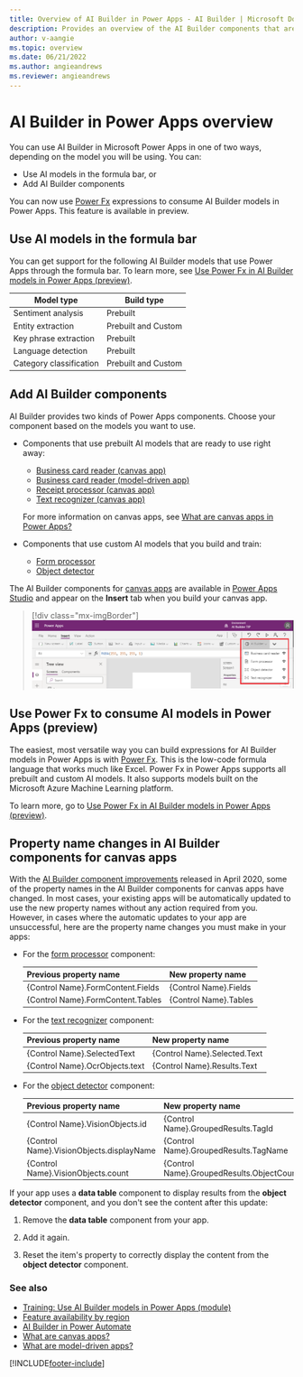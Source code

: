 ```yaml
---
title: Overview of AI Builder in Power Apps - AI Builder | Microsoft Docs
description: Provides an overview of the AI Builder components that are available to use with canvas and model-driven apps in Power Apps.
author: v-aangie
ms.topic: overview
ms.date: 06/21/2022
ms.author: angieandrews
ms.reviewer: angieandrews
---
```


# AI Builder in Power Apps overview

You can use AI Builder in Microsoft Power Apps in one of two ways, depending on the model you will be using. You can:

- Use AI models in the formula bar, or
- Add AI Builder components

You can now use [Power Fx](#use-power-fx-to-consume-ai-models-in-power-apps-preview) expressions to consume AI Builder models in Power Apps. This feature is available in preview.

## Use AI models in the formula bar

You can get support for the following AI Builder models that use Power Apps through the formula bar. To learn more, see [Use Power Fx in AI Builder models in Power Apps (preview)](powerfx-in-powerapps.md).

|Model type | Build type  |
|---------|---------|
| Sentiment analysis  | Prebuilt     |
| Entity extraction | Prebuilt and Custom  |
| Key phrase extraction | Prebuilt        |
| Language detection   | Prebuilt     |
| Category classification | Prebuilt and Custom   |

## Add AI Builder components

AI Builder provides two kinds of Power Apps components. Choose your component based on the models you want to use.

- Components that use prebuilt AI models that are ready to use right away:
  - [Business card reader (canvas app)](business-card-reader-component-in-powerapps.md)
  - [Business card reader (model-driven app)](business-card-reader-component-model-driven.md)
  - [Receipt processor (canvas app)](prebuilt-receipt-processor-component-in-powerapps.md)
  - [Text recognizer (canvas app)](prebuilt-text-recognizer-component-in-powerapps.md)

   For more information on canvas apps, see [What are canvas apps in Power Apps?](/powerapps/maker/canvas-apps/getting-started)

- Components that use custom AI models that you build and train:

  - [Form processor](form-processor-component-in-powerapps.md)
  - [Object detector](object-detector-component-in-powerapps.md)

The AI Builder components for [canvas apps](/powerapps/maker/canvas-apps/getting-started) are available in [Power Apps Studio](/powerapps/teams/understand-power-apps-studio) and appear on the **Insert** tab when you build your canvas app.

> [!div class="mx-imgBorder"]
> ![Power Apps Studio.](media/canvas-studio.png "Power Apps Studio")

## Use Power Fx to consume AI models in Power Apps (preview)

The easiest, most versatile way you can build expressions for AI Builder models in Power Apps is with [Power Fx](powerfx-in-powerapps.md). This is the low-code formula language that works much like Excel. Power Fx in Power Apps supports all prebuilt and custom AI models. It also supports models built on the Microsoft Azure Machine Learning platform.

To learn more, go to [Use Power Fx in AI Builder models in Power Apps (preview)](powerfx-in-powerapps.md).

## Property name changes in AI Builder components for canvas apps

With the [AI Builder component improvements](https://powerapps.microsoft.com/blog/ai-builder-february-update/) released in April 2020, some of the property names in the AI Builder components for canvas apps have changed. In most cases, your existing apps will be automatically updated to use the new property names without any action required from you. However, in cases where the automatic updates to your app are unsuccessful, here are the property name changes you must make in your apps:

- For the [form processor](form-processor-component-in-powerapps.md) component:

    |Previous property name | New property name |
    |:-------|:-------|
    |{Control Name}.FormContent.Fields |{Control Name}.Fields |
    |{Control Name}.FormContent.Tables |{Control Name}.Tables |


- For the [text recognizer](prebuilt-text-recognizer-component-in-powerapps.md) component:

    |Previous property name | New property name |
    |:-------|:-------|
    |{Control Name}.SelectedText |{Control Name}.Selected.Text |
    |{Control Name}.OcrObjects.text |{Control Name}.Results.Text |

- For the [object detector](object-detector-component-in-powerapps.md) component:

    |Previous property name | New property name |
    |:-------|:-------|
    |{Control Name}.VisionObjects.id |{Control Name}.GroupedResults.TagId |
    |{Control Name}.VisionObjects.displayName |{Control Name}.GroupedResults.TagName |
    |{Control Name}.VisionObjects.count |{Control Name}.GroupedResults.ObjectCount |

If your app uses a **data table** component to display results from the **object detector** component, and you don't see the content after this update:

1. Remove the **data table** component from your app.

1. Add it again.

1. Reset the item's property to correctly display the content from the **object detector** component.

### See also

- [Training: Use AI Builder models in Power Apps (module)](/training/modules/use-ai-builder/)
- [Feature availability by region](availability-region.md)  
- [AI Builder in Power Automate](use-in-flow-overview.md)  
- [What are canvas apps?](/powerapps/maker/canvas-apps/getting-started)  
- [What are model-driven apps?](/powerapps/maker/model-driven-apps/model-driven-app-overview)


[!INCLUDE[footer-include](includes/footer-banner.md)]